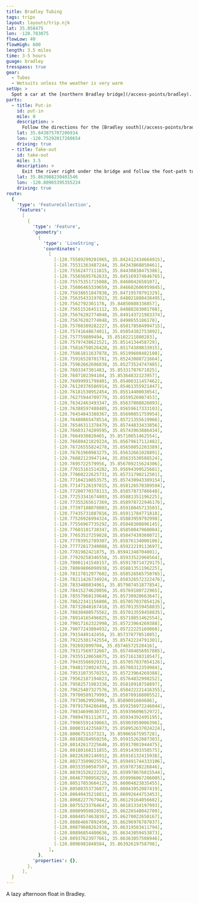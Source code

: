 ```yaml
---
title: Bradley Tubing
tags: trips
layout: layouts/trip.njk
lat: 35.858475
lon: -120.783075
flowLow: 40
flowHigh: 600
length: 3.5 miles
time: 3-5 hours
guage: bradley
tresspass: true
gear:
  - Tubes
  - Wetsuits unless the weather is very warm
setUp: >
  Spot a car at the [northern Bradley bridge](/access-points/bradley).
parts:
  - title: Put-in
    id: put-in
    mile: 0
    description: >
      Follow the directions for the [Bradley south](/access-points/bradley-south) access point.
    lat: 35.843875707206934
    lon: -120.75292017260654
    driving: true
  - title: Take-out
    id: take-out
    mile: 3.5
    description: >
      Exit the river right under the bridge and follow the foot-path to the right.
    lat: 35.863988230401546
    lon: -120.80965395355224
    driving: true
route:
  {
    'type': 'FeatureCollection',
    'features':
      [
        {
          'type': 'Feature',
          'geometry':
            {
              'type': 'LineString',
              'coordinates':
                [
                  [-120.75589299201965, 35.842412434664915],
                  [-120.75531363487244, 35.84343868850461],
                  [-120.75562477111815, 35.84430838475386],
                  [-120.75565695762633, 35.845169374646765],
                  [-120.75575351715088, 35.8460042650107],
                  [-120.75606465339659, 35.846682606959845],
                  [-120.75638651847838, 35.84719570791329],
                  [-120.75635433197023, 35.848021880438495],
                  [-120.7562792301178, 35.84850888336857],
                  [-120.75651526451112, 35.84888283001708],
                  [-120.75676202774048, 35.849143721983374],
                  [-120.75676202774048, 35.8498655186178],
                  [-120.75708389282227, 35.850178584994715],
                  [-120.75741648674011, 35.85054382753892],
                  [-120.757759809494, 35.85102211880283],
                  [-120.75797438621521, 35.8514134458729],
                  [-120.75816750526428, 35.85174389833915],
                  [-120.75861811637878, 35.85199608482108],
                  [-120.75916528701781, 35.85243088721664],
                  [-120.75962662696838, 35.85273524747485],
                  [-120.7603347301483, 35.85331787671025],
                  [-120.7607102394104, 35.85364832123957],
                  [-120.76099991798401, 35.85408311457462],
                  [-120.76120376586914, 35.85461355921447],
                  [-120.76181530952454, 35.8551440003054],
                  [-120.76275944709779, 35.8559526987453],
                  [-120.76342463493347, 35.85637008826093],
                  [-120.76388597488405, 35.85659617333103],
                  [-120.76454043388367, 35.85690051759954],
                  [-120.76480865478514, 35.85721355619966],
                  [-120.76546311378479, 35.85744833433856],
                  [-120.76603174209595, 35.85743963886434],
                  [-120.7664930820465, 35.85710051462554],
                  [-120.76680421829224, 35.85679617112482],
                  [-120.76726555824278, 35.85650052203389],
                  [-120.76761960983275, 35.85632661028891],
                  [-120.76882123947144, 35.85633530588524],
                  [-120.7695722579956, 35.856709215624306],
                  [-120.77015161514282, 35.85694399525681],
                  [-120.77060222625731, 35.85731790212501],
                  [-120.77104210853575, 35.857430943389154],
                  [-120.77147126197815, 35.858126578389594],
                  [-120.77200770378113, 35.85857873786648],
                  [-120.77253341674803, 35.85881351196225],
                  [-120.77355265617369, 35.858978722946176],
                  [-120.77397108078003, 35.85910045713503],
                  [-120.77435731887816, 35.85911784771818],
                  [-120.77526926994324, 35.85883959792998],
                  [-120.77556967735292, 35.85848308896145],
                  [-120.77603101730347, 35.85850047968004],
                  [-120.77653527259828, 35.85847439360072],
                  [-120.77703952789307, 35.85876134000106],
                  [-120.77772617340088, 35.85922219113697],
                  [-120.7781982421875, 35.85941348704801],
                  [-120.77929258346558, 35.85933522968564],
                  [-120.78001141548157, 35.859178714729175],
                  [-120.78069806098938, 35.85881351196225],
                  [-120.78117012977602, 35.858526565750765],
                  [-120.78211426734924, 35.858326572322476],
                  [-120.7833480834961, 35.857987451877854],
                  [-120.78415274620056, 35.85769180722965],
                  [-120.78557968139648, 35.85730920663647],
                  [-120.78622341156006, 35.857057037054126],
                  [-120.78732848167418, 35.857013559458835],
                  [-120.78830480575562, 35.857013559458835],
                  [-120.78914165496825, 35.85710051462554],
                  [-120.79017162322998, 35.85723964269388],
                  [-120.79077243804932, 35.85722225169868],
                  [-120.7915449142456, 35.85737877051805],
                  [-120.79225301742554, 35.85742224791301],
                  [-120.792692899704, 35.85746572528416],
                  [-120.79317569732667, 35.857404856957885],
                  [-120.79355120658875, 35.85716138318547],
                  [-120.79435586929321, 35.857057037054126],
                  [-120.79481720924376, 35.85708312359984],
                  [-120.79531073570253, 35.85723964269388],
                  [-120.79562187194823, 35.85764832998252],
                  [-120.79582571983336, 35.85810918758897],
                  [-120.79625487327576, 35.858422221416355],
                  [-120.79700589179993, 35.85870916800552],
                  [-120.7973062992096, 35.8589091604686],
                  [-120.79791784286498, 35.859256972246044],
                  [-120.79834699630737, 35.85939609652972],
                  [-120.79894781112671, 35.85934392495195],
                  [-120.79965591430663, 35.85903959006396],
                  [-120.80003142356873, 35.858952637024224],
                  [-120.8006751537323, 35.85906567595728],
                  [-120.80108284950256, 35.85915262887303],
                  [-120.80142617225646, 35.85917001944475],
                  [-120.80180168151855, 35.85914393358575],
                  [-120.80226302146912, 35.85916132415938],
                  [-120.80273509025574, 35.859491744333106],
                  [-120.80333590507507, 35.85978738226846],
                  [-120.80391526222228, 35.859978676815544],
                  [-120.80467700958252, 35.859996067206005],
                  [-120.80517053604125, 35.86004823835455],
                  [-120.80580353736877, 35.86043952087419],
                  [-120.80640435218811, 35.86092644753453],
                  [-120.80682277679442, 35.86129164056682],
                  [-120.80755233764647, 35.86181334197993],
                  [-120.80809950828552, 35.86226548042709],
                  [-120.80848574638367, 35.86270022650167],
                  [-120.80864667892456, 35.86296976787037],
                  [-120.80879688262938, 35.86319583411794],
                  [-120.80896854400636, 35.86343059453873],
                  [-120.80937623977661, 35.86363057508946],
                  [-120.8096981048584, 35.86392619758798],
                ],
            },
          'properties': {},
        },
      ],
  }
---
```


A lazy afternoon float in Bradley.

